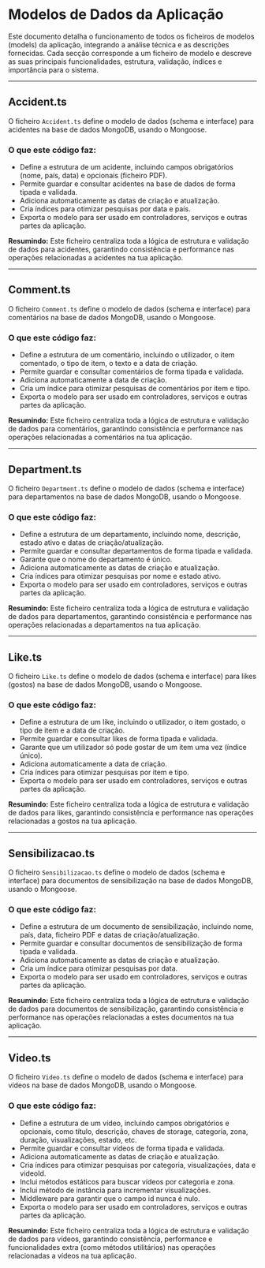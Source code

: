# Modelos de Dados da Aplicação

Este documento detalha o funcionamento de todos os ficheiros de modelos (models) da aplicação, integrando a análise técnica e as descrições fornecidas. Cada secção corresponde a um ficheiro de modelo e descreve as suas principais funcionalidades, estrutura, validação, índices e importância para o sistema.

---

## Accident.ts

O ficheiro `Accident.ts` define o modelo de dados (schema e interface) para acidentes na base de dados MongoDB, usando o Mongoose.

### O que este código faz:

- Define a estrutura de um acidente, incluindo campos obrigatórios (nome, país, data) e opcionais (ficheiro PDF).
- Permite guardar e consultar acidentes na base de dados de forma tipada e validada.
- Adiciona automaticamente as datas de criação e atualização.
- Cria índices para otimizar pesquisas por data e país.
- Exporta o modelo para ser usado em controladores, serviços e outras partes da aplicação.

**Resumindo:**
Este ficheiro centraliza toda a lógica de estrutura e validação de dados para acidentes, garantindo consistência e performance nas operações relacionadas a acidentes na tua aplicação.

---

## Comment.ts

O ficheiro `Comment.ts` define o modelo de dados (schema e interface) para comentários na base de dados MongoDB, usando o Mongoose.

### O que este código faz:

- Define a estrutura de um comentário, incluindo o utilizador, o item comentado, o tipo de item, o texto e a data de criação.
- Permite guardar e consultar comentários de forma tipada e validada.
- Adiciona automaticamente a data de criação.
- Cria um índice para otimizar pesquisas de comentários por item e tipo.
- Exporta o modelo para ser usado em controladores, serviços e outras partes da aplicação.

**Resumindo:**
Este ficheiro centraliza toda a lógica de estrutura e validação de dados para comentários, garantindo consistência e performance nas operações relacionadas a comentários na tua aplicação.

---

## Department.ts

O ficheiro `Department.ts` define o modelo de dados (schema e interface) para departamentos na base de dados MongoDB, usando o Mongoose.

### O que este código faz:

- Define a estrutura de um departamento, incluindo nome, descrição, estado ativo e datas de criação/atualização.
- Permite guardar e consultar departamentos de forma tipada e validada.
- Garante que o nome do departamento é único.
- Adiciona automaticamente as datas de criação e atualização.
- Cria índices para otimizar pesquisas por nome e estado ativo.
- Exporta o modelo para ser usado em controladores, serviços e outras partes da aplicação.

**Resumindo:**
Este ficheiro centraliza toda a lógica de estrutura e validação de dados para departamentos, garantindo consistência e performance nas operações relacionadas a departamentos na tua aplicação.

---

## Like.ts

O ficheiro `Like.ts` define o modelo de dados (schema e interface) para likes (gostos) na base de dados MongoDB, usando o Mongoose.

### O que este código faz:

- Define a estrutura de um like, incluindo o utilizador, o item gostado, o tipo de item e a data de criação.
- Permite guardar e consultar likes de forma tipada e validada.
- Garante que um utilizador só pode gostar de um item uma vez (índice único).
- Adiciona automaticamente a data de criação.
- Cria índices para otimizar pesquisas por item e tipo.
- Exporta o modelo para ser usado em controladores, serviços e outras partes da aplicação.

**Resumindo:**
Este ficheiro centraliza toda a lógica de estrutura e validação de dados para likes, garantindo consistência e performance nas operações relacionadas a gostos na tua aplicação.

---

## Sensibilizacao.ts

O ficheiro `Sensibilizacao.ts` define o modelo de dados (schema e interface) para documentos de sensibilização na base de dados MongoDB, usando o Mongoose.

### O que este código faz:

- Define a estrutura de um documento de sensibilização, incluindo nome, país, data, ficheiro PDF e datas de criação/atualização.
- Permite guardar e consultar documentos de sensibilização de forma tipada e validada.
- Adiciona automaticamente as datas de criação e atualização.
- Cria um índice para otimizar pesquisas por data.
- Exporta o modelo para ser usado em controladores, serviços e outras partes da aplicação.

**Resumindo:**
Este ficheiro centraliza toda a lógica de estrutura e validação de dados para documentos de sensibilização, garantindo consistência e performance nas operações relacionadas a estes documentos na tua aplicação.

---

## Video.ts

O ficheiro `Video.ts` define o modelo de dados (schema e interface) para vídeos na base de dados MongoDB, usando o Mongoose.

### O que este código faz:

- Define a estrutura de um vídeo, incluindo campos obrigatórios e opcionais, como título, descrição, chaves de storage, categoria, zona, duração, visualizações, estado, etc.
- Permite guardar e consultar vídeos de forma tipada e validada.
- Adiciona automaticamente as datas de criação e atualização.
- Cria índices para otimizar pesquisas por categoria, visualizações, data e videoId.
- Inclui métodos estáticos para buscar vídeos por categoria e zona.
- Inclui método de instância para incrementar visualizações.
- Middleware para garantir que o campo id nunca é nulo.
- Exporta o modelo para ser usado em controladores, serviços e outras partes da aplicação.

**Resumindo:**
Este ficheiro centraliza toda a lógica de estrutura e validação de dados para vídeos, garantindo consistência, performance e funcionalidades extra (como métodos utilitários) nas operações relacionadas a vídeos na tua aplicação.
